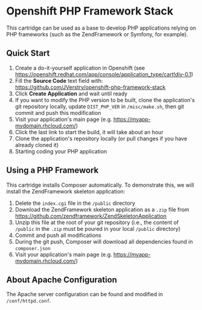 # Openshift PHP Framework Stack

This cartridge can be used as a base to develop PHP applications relying on PHP frameworks (such as the ZendFramework or Symfony, for example).

## Quick Start

1. Create a do-it-yourself application in Openshift (see https://openshift.redhat.com/app/console/application_type/cart!diy-0.1) 
2. Fill the **Source Code** text field with: https://github.com/JVerstry/openshift-php-framework-stack
3. Click **Create Application** and wait until ready
4. If you want to modify the PHP version to be built, clone the application's git repository locally, update `DIST_PHP_VER` in `/misc/make.sh`, then git commit and push this modification
5. Visit your application's main page (e.g. https://myapp-mydomain.rhcloud.com/)
6. Click the last link to start the build, it will take about an hour
7. Clone the application's repository locally (or pull changes if you have already cloned it)
8. Starting coding your PHP application

## Using a PHP Framework

This cartridge installs Composer automatically. To demonstrate this, we will install the ZendFramework skeleton application:

1. Delete the `index.cgi` file in the `/public` directory
2. Download the ZendFramework skeleton application as a `.zip` file from https://github.com/zendframework/ZendSkeletonApplication
3. Unzip this file at the root of your git repository (i.e., the content of `/public` in the `.zip` must be poured in your local `/public` directory)
4. Commit and push all modifications
5. During the git push, Composer will download all dependencies found in `composer.json`
6. Visit your application's main page (e.g. https://myapp-mydomain.rhcloud.com/)

## About Apache Configuration

The Apache server configuration can be found and modified in `/conf/httpd.conf`.
